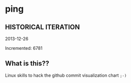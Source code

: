 # ping

## HISTORICAL ITERATION
2013-12-26

Incremented: 6781

## What is this?? 
Linux skills to hack the github commit visualization chart `;-)`
